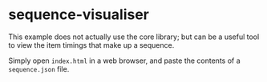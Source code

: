 # sequence-visualiser

This example does not actually use the core library; but can be a useful tool to view the item timings that make up a sequence.

Simply open `index.html` in a web browser, and paste the contents of a `sequence.json` file.
